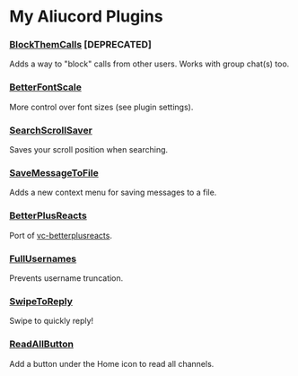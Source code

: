 # My Aliucord Plugins

### [BlockThemCalls](https://github.com/RazerTexz/My-plugins/raw/builds/BlockThemCalls.zip) [DEPRECATED]
Adds a way to "block" calls from other users.
Works with group chat(s) too.

### [BetterFontScale](https://github.com/RazerTexz/My-plugins/raw/builds/BetterFontScale.zip)
More control over font sizes (see plugin settings).

### [SearchScrollSaver](https://github.com/RazerTexz/My-plugins/raw/builds/SearchScrollSaver.zip)
Saves your scroll position when searching.

### [SaveMessageToFile](https://github.com/RazerTexz/My-plugins/raw/builds/SaveMessageToFile.zip)
Adds a new context menu for saving messages to a file.

### [BetterPlusReacts](https://github.com/RazerTexz/My-plugins/raw/builds/BetterPlusReacts.zip)
Port of [vc-betterplusreacts](https://github.com/Masterjoona/vc-betterplusreacts).

### [FullUsernames](https://github.com/RazerTexz/My-plugins/raw/builds/FullUsernames.zip)
Prevents username truncation.

### [SwipeToReply](https://github.com/RazerTexz/My-plugins/raw/builds/SwipeToReply.zip)
Swipe to quickly reply!

### [ReadAllButton](https://github.com/RazerTexz/My-plugins/raw/builds/ReadAllButton.zip)
Add a button under the Home icon to read all channels.
